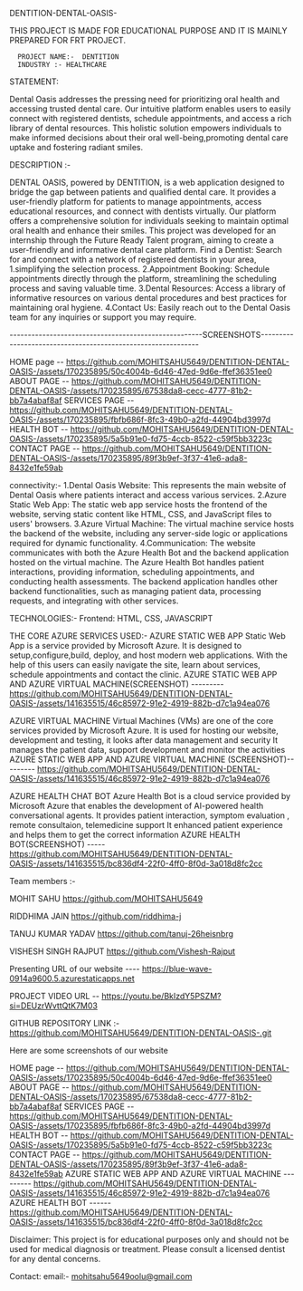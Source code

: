 DENTITION-DENTAL-OASIS-

THIS PROJECT IS MADE FOR EDUCATIONAL PURPOSE AND IT IS MAINLY PREPARED FOR FRT PROJECT.

      PROJECT NAME:-  DENTITION
      INDUSTRY :- HEALTHCARE
STATEMENT:

Dental Oasis addresses the pressing need for prioritizing oral health and accessing trusted dental care. Our intuitive platform enables users to easily connect with registered dentists, schedule appointments, and access a rich library of dental resources. This holistic solution empowers individuals to make informed decisions about their oral well-being,promoting dental care uptake and fostering radiant smiles.

DESCRIPTION :-

DENTAL OASIS, powered by DENTITION, is a web application designed to bridge the gap between patients and qualified dental care. It provides a user-friendly platform for patients to manage appointments, access educational resources, and connect with dentists virtually. Our platform offers a comprehensive solution for individuals seeking to maintain optimal oral health and enhance their smiles. This project was developed for an internship through the Future Ready Talent program, aiming to create a user-friendly and informative dental care platform. Find a Dentist: Search for and connect with a network of registered dentists in your area, 1.simplifying the selection process. 2.Appointment Booking: Schedule appointments directly through the platform, streamlining the scheduling process and saving valuable time. 3.Dental Resources: Access a library of informative resources on various dental procedures and best practices for maintaining oral hygiene. 4.Contact Us: Easily reach out to the Dental Oasis team for any inquiries or support you may require.

-----------------------------------------------------SCREENSHOTS-------------------------------------------------------------

HOME page -- https://github.com/MOHITSAHU5649/DENTITION-DENTAL-OASIS-/assets/170235895/50c4004b-6d46-47ed-9d6e-ffef36351ee0 ABOUT PAGE -- https://github.com/MOHITSAHU5649/DENTITION-DENTAL-OASIS-/assets/170235895/67538da8-cecc-4777-81b2-bb7a4abaf8af SERVICES PAGE -- https://github.com/MOHITSAHU5649/DENTITION-DENTAL-OASIS-/assets/170235895/fbfb686f-8fc3-49b0-a2fd-44904bd3997d HEALTH BOT -- https://github.com/MOHITSAHU5649/DENTITION-DENTAL-OASIS-/assets/170235895/5a5b91e0-fd75-4ccb-8522-c59f5bb3223c CONTACT PAGE -- https://github.com/MOHITSAHU5649/DENTITION-DENTAL-OASIS-/assets/170235895/89f3b9ef-3f37-41e6-ada8-8432e1fe59ab

connectivity:- 1.Dental Oasis Website: This represents the main website of Dental Oasis where patients interact and access various services. 2.Azure Static Web App: The static web app service hosts the frontend of the website, serving static content like HTML, CSS, and JavaScript files to users' browsers. 3.Azure Virtual Machine: The virtual machine service hosts the backend of the website, including any server-side logic or applications required for dynamic functionality. 4.Communication: The website communicates with both the Azure Health Bot and the backend application hosted on the virtual machine. The Azure Health Bot handles patient interactions, providing information, scheduling appointments, and conducting health assessments. The backend application handles other backend functionalities, such as managing patient data, processing requests, and integrating with other services.

TECHNOLOGIES:- Frontend: HTML, CSS, JAVASCRIPT

THE CORE AZURE SERVICES USED:- AZURE STATIC WEB APP Static Web App is a service provided by Microsoft Azure. It is designed to setup,configure,build, deploy, and host modern web applications. With the help of this users can easily navigate the site, learn about services, schedule appointments and contact the clinic. AZURE STATIC WEB APP AND AZURE VIRTUAL MACHINE(SCREENSHOT) --------- https://github.com/MOHITSAHU5649/DENTITION-DENTAL-OASIS-/assets/141635515/46c85972-91e2-4919-882b-d7c1a94ea076

AZURE VIRTUAL MACHINE Virtual Machines (VMs) are one of the core services provided by Microsoft Azure. It is used for hosting our website, development and testing, it looks after data management and security It manages the patient data, support development and monitor the activities AZURE STATIC WEB APP AND AZURE VIRTUAL MACHINE (SCREENSHOT)--------- https://github.com/MOHITSAHU5649/DENTITION-DENTAL-OASIS-/assets/141635515/46c85972-91e2-4919-882b-d7c1a94ea076

AZURE HEALTH CHAT BOT Azure Health Bot is a cloud service provided by Microsoft Azure that enables the development of AI-powered health conversational agents. It provides patient interaction, symptom evaluation , remote consultaion, telemedicine support It enhanced patient experience and helps them to get the correct information
AZURE HEALTH BOT(SCREENSHOT) ----- https://github.com/MOHITSAHU5649/DENTITION-DENTAL-OASIS-/assets/141635515/bc836df4-22f0-4ff0-8f0d-3a018d8fc2cc

Team members :-

MOHIT SAHU https://github.com/MOHITSAHU5649

RIDDHIMA JAIN https://github.com/riddhima-j

TANUJ KUMAR YADAV https://github.com/tanuj-26heisnbrg

VISHESH SINGH RAJPUT https://github.com/Vishesh-Rajput

Presenting URL of our website ---- https://blue-wave-0914a9600.5.azurestaticapps.net

PROJECT VIDEO URL -- https://youtu.be/BkIzdY5PSZM?si=DEUzrWvttQtK7M03

GITHUB REPOSITORY LINK :- https://github.com/MOHITSAHU5649/DENTITION-DENTAL-OASIS-.git

Here are some screenshots of our website

HOME page -- https://github.com/MOHITSAHU5649/DENTITION-DENTAL-OASIS-/assets/170235895/50c4004b-6d46-47ed-9d6e-ffef36351ee0 ABOUT PAGE -- https://github.com/MOHITSAHU5649/DENTITION-DENTAL-OASIS-/assets/170235895/67538da8-cecc-4777-81b2-bb7a4abaf8af SERVICES PAGE -- https://github.com/MOHITSAHU5649/DENTITION-DENTAL-OASIS-/assets/170235895/fbfb686f-8fc3-49b0-a2fd-44904bd3997d HEALTH BOT -- https://github.com/MOHITSAHU5649/DENTITION-DENTAL-OASIS-/assets/170235895/5a5b91e0-fd75-4ccb-8522-c59f5bb3223c CONTACT PAGE -- https://github.com/MOHITSAHU5649/DENTITION-DENTAL-OASIS-/assets/170235895/89f3b9ef-3f37-41e6-ada8-8432e1fe59ab AZURE STATIC WEB APP AND AZURE VIRTUAL MACHINE --------- https://github.com/MOHITSAHU5649/DENTITION-DENTAL-OASIS-/assets/141635515/46c85972-91e2-4919-882b-d7c1a94ea076 AZURE HEALTH BOT ------ https://github.com/MOHITSAHU5649/DENTITION-DENTAL-OASIS-/assets/141635515/bc836df4-22f0-4ff0-8f0d-3a018d8fc2cc

Disclaimer: This project is for educational purposes only and should not be used for medical diagnosis or treatment.
Please consult a licensed dentist for any dental concerns.

Contact: email:- mohitsahu5649oolu@gmail.com
